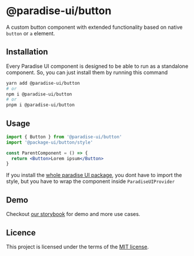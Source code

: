 # @paradise-ui/button

A custom button component with extended functionality based on native `button` or `a` element.

## Installation

Every Paradise UI component is designed to be able to run as a standalone component. So, you can just install them by running this command

```sh
yarn add @paradise-ui/button
# or
npm i @paradise-ui/button
# or
pnpm i @paradise-ui/button
```

## Usage

```jsx
import { Button } from '@paradise-ui/button'
import '@package-ui/button/style'

const ParentComponent = () => {
  return <Button>Lorem ipsum</Button>
}
```

If you install the <a href="https://npmjs.com/package/@paradise-ui/react">whole paradise UI package</a>, you dont have to import the style, but you have to wrap the component inside `ParadiseUIProvider`

## Demo

Checkout <a href="https://paradise-ui.vercel.app/?path=/docs/component-form-button--docs" target="_blank">our storybook</a> for demo and more use cases.

## Licence

This project is licensed under the terms of the
[MIT license](https://github.com/devaradise/paradise-ui/blob/main/LICENSE).
